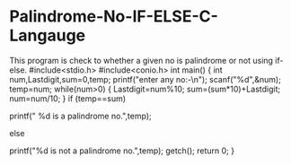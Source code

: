# Palindrome-No-IF-ELSE-C-Langauge
This program is check to whether a given no is palindrome or not using if-else.
#include<stdio.h>
#include<conio.h>
int main()
{
int num,Lastdigit,sum=0,temp;
printf("enter any no:-\n");
scanf("%d",&num);
temp=num;
while(num>0)
{
     Lastdigit=num%10;
     sum=(sum*10)+Lastdigit;
     num=num/10;
}
if (temp==sum)

  printf(" %d is a palindrome no.",temp);

else

   printf("%d is not  a palindrome no.",temp);
   getch();
   return 0;
}
